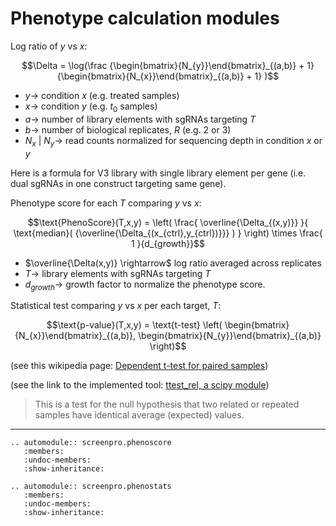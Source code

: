 # Phenotype calculation modules

Log ratio of $y$ vs $x$:

$$\Delta =
\log(\frac
    {\begin{bmatrix}{N_{y}}\end{bmatrix}_{(a,b)} + 1}
    {\begin{bmatrix}{N_{x}}\end{bmatrix}_{(a,b)} + 1}
)$$

-   $y \rightarrow$ condition $x$ (e.g. treated samples)
-   $x \rightarrow$ condition $y$ (e.g. $t_{0}$ samples)
-   $a \rightarrow$ number of library elements with sgRNAs targeting $T$
-   $b \rightarrow$ number of biological replicates, $R$ (e.g. 2 or 3)
-   $N_{x}$ \| $N_{y} \rightarrow$ read counts normalized for sequencing
    depth in condition $x$ or $y$

Here is a formula for V3 library with single library element per gene
(i.e. dual sgRNAs in one construct targeting same gene).

Phenotype score for each $T$ comparing $y$ vs $x$:

$$\text{PhenoScore}(T,x,y) =
\left(
\frac{
\overline{\Delta_{(x,y)}}
}{
\text{median}( {\overline{\Delta_{(x_{ctrl},y_{ctrl})}}} )
}
\right)
\times \frac{ 1 }{d_{growth}}$$

-   $\overline{\Delta(x,y)} \rightarrow$ log ratio averaged across
    replicates
-   $T \rightarrow$ library elements with sgRNAs targeting $T$
-   $d_{growth} \rightarrow$ growth factor to normalize the phenotype
    score.

Statistical test comparing $y$ vs $x$ per each target, $T$:

$$\text{p-value}(T,x,y) = \text{t-test} \left(
\begin{bmatrix}{N_{x}}\end{bmatrix}_{(a,b)},
\begin{bmatrix}{N_{y}}\end{bmatrix}_{(a,b)}
\right)$$

(see this wikipedia page: [Dependent t-test for paired
samples](https://en.wikipedia.org/wiki/Student%27s_t-test#Dependent_t-test_for_paired_samples))

(see the link to the implemented tool: [ttest_rel, a scipy
module](https://docs.scipy.org/doc/scipy/reference/generated/scipy.stats.ttest_rel.html))

> This is a test for the null hypothesis that two related or repeated
> samples have identical average (expected) values.

___

```{eval-rst}  
.. automodule:: screenpro.phenoscore
   :members:
   :undoc-members:
   :show-inheritance:

.. automodule:: screenpro.phenostats
   :members:
   :undoc-members:
   :show-inheritance:
```